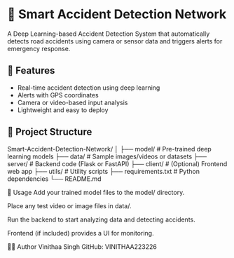 # 🚗 Smart Accident Detection Network

A Deep Learning-based Accident Detection System that automatically detects road accidents using camera or sensor data and triggers alerts for emergency response.

## 🧠 Features

- Real-time accident detection using deep learning
- Alerts with GPS coordinates
- Camera or video-based input analysis
- Lightweight and easy to deploy

## 📁 Project Structure

Smart-Accident-Detection-Network/
│
├── model/ # Pre-trained deep learning models
├── data/ # Sample images/videos or datasets
├── server/ # Backend code (Flask or FastAPI)
├── client/ # (Optional) Frontend web app
├── utils/ # Utility scripts
├── requirements.txt # Python dependencies
└── README.md

🎯 Usage
Add your trained model files to the model/ directory.

Place any test video or image files in data/.

Run the backend to start analyzing data and detecting accidents.

Frontend (if included) provides a UI for monitoring.


🧑‍💻 Author
Vinithaa Singh
GitHub: VINITHAA223226
